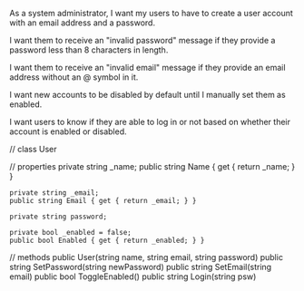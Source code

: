 As a system administrator,
I want my users to have to create a user account with an email address and a password.

I want them to receive an "invalid password" message if they provide a
password less than 8 characters in length.

I want them to receive an "invalid email" message if they provide an email
address without an @ symbol in it.

I want new accounts to be disabled by default until I manually set them as enabled.

I want users to know if they are able to log in or not based on whether their
account is enabled or disabled.

// class User

// properties
    private string _name;
    public string Name { get { return _name; } }

    private string _email;
    public string Email { get { return _email; } }

    private string password;

    private bool _enabled = false;
    public bool Enabled { get { return _enabled; } }

// methods
    public User(string name, string email, string password)
    public string SetPassword(string newPassword)
    public string SetEmail(string email)
    public bool ToggleEnabled()
    public string Login(string psw)
